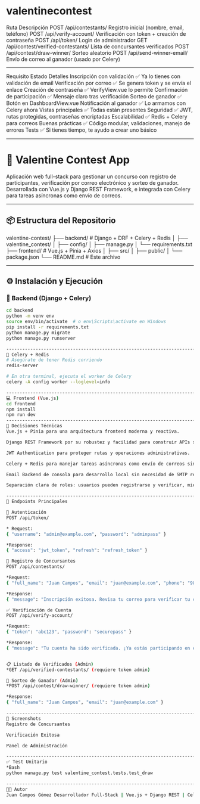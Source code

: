 # valentinecontest

Ruta	                                 Descripción
POST /api/contestants/	                 Registro inicial (nombre, email, teléfono)
POST /api/verify-account/	         Verificación con token + creación de contraseña
POST /api/token/	                 Login de administrador
GET /api/contest/verified-contestants/	 Lista de concursantes verificados
POST /api/contest/draw-winner/	         Sorteo aleatorio
POST /api/send-winner-email/	         Envío de correo al ganador (usado por Celery)



---------------------------------------------------------------------------------------

Requisito	              Estado	   Detalles
Inscripción con validación	✅	Ya lo tienes con validación de email
Verificación por correo 	✅	Se genera token y se envía el enlace
Creación de contraseña	        ✅	VerifyView.vue lo permite
Confirmación de participación	✅	Mensaje claro tras verificación
Sorteo de ganador	        ✅	Botón en DashboardView.vue
Notificación al ganador	        ✅	Lo armamos con Celery ahora
Vistas principales	        ✅	Todas están presentes
Seguridad	                ✅	JWT, rutas protegidas, contraseñas encriptadas
Escalabilidad			✅	Redis + Celery para correos
Buenas prácticas		✅	Código modular, validaciones, manejo de errores
Tests				✅	Si tienes tiempo, te ayudo a crear uno básico

-----------------------------------------------------------------------------------------
# 🎯 Valentine Contest App

Aplicación web full-stack para gestionar un concurso con registro de participantes, verificación por correo electrónico y sorteo de ganador. Desarrollada con Vue.js y Django REST Framework, e integrada con Celery para tareas asíncronas como envío de correos.

---

## 📦 Estructura del Repositorio

valentine-contest/
├── backend/ # Django + DRF + Celery + Redis 
│ ├── valentine_contest/ 
│ ├── config/ 
│ ├── manage.py 
│ └── requirements.txt 
├── frontend/ # Vue.js + Pinia + Axios 
│ ├── src/ 
│ ├── public/ 
│ └── package.json 
└── README.md # Este archivo


-------------------------------------------------------------------------------------
## ⚙️ Instalación y Ejecución

### 🔧 Backend (Django + Celery)

```bash
cd backend
python -m venv env
source env/bin/activate  # o env\Scripts\activate en Windows
pip install -r requirements.txt
python manage.py migrate
python manage.py runserver

-----------------------------------------------------------------------------------------
🚀 Celery + Redis
# Asegúrate de tener Redis corriendo
redis-server

# En otra terminal, ejecuta el worker de Celery
celery -A config worker --loglevel=info

------------------------------------------------------------------------------------------
💻 Frontend (Vue.js)
cd frontend
npm install
npm run dev
-------------------------------------------------------------------------------------------
🧠 Decisiones Técnicas
Vue.js + Pinia para una arquitectura frontend moderna y reactiva.

Django REST Framework por su robustez y facilidad para construir APIs seguras.

JWT Authentication para proteger rutas y operaciones administrativas.

Celery + Redis para manejar tareas asíncronas como envío de correos sin bloquear el flujo principal.

Email Backend de consola para desarrollo local sin necesidad de SMTP real.

Separación clara de roles: usuarios pueden registrarse y verificar, mientras que el admin gestiona el sorteo.

-------------------------------------------------------------------------------------------
📡 Endpoints Principales

🔐 Autenticación
POST /api/token/

* Request:
{ "username": "admin@example.com", "password": "adminpass" }

*Response:
{ "access": "jwt_token", "refresh": "refresh_token" }

📝 Registro de Concursantes
POST /api/contestants/

*Request:
{ "full_name": "Juan Campos", "email": "juan@example.com", "phone": "987654321" }

*Response:
{ "message": "Inscripción exitosa. Revisa tu correo para verificar tu cuenta." }

✅ Verificación de Cuenta
POST /api/verify-account/

*Request:
{ "token": "abc123", "password": "securepass" }

*Response:
{ "message": "Tu cuenta ha sido verificada. ¡Ya estás participando en el sorteo!" }


📋 Listado de Verificados (Admin)
*GET /api/verified-contestants/ (requiere token admin)

🎁 Sorteo de Ganador (Admin)
*POST /api/contest/draw-winner/ (requiere token admin)

*Response:
{ "full_name": "Juan Campos", "email": "juan@example.com" }

--------------------------------------------------------------------------------------
📸 Screenshots
Registro de Concursantes

Verificación Exitosa

Panel de Administración

----------------------------------------------------------------------------------------
✅ Test Unitario
*Bash
python manage.py test valentine_contest.tests.test_draw

--------------------------------------------------------------------------------------
👨‍💻 Autor
Juan Campos Gómez Desarrollador Full-Stack | Vue.js + Django REST | Celery + Redis Contacto: juan.camposgomez@gmail.com


